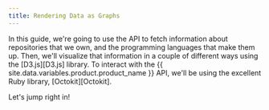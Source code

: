 ```yaml
---
title: Rendering Data as Graphs
---
```



In this guide, we're going to use the API to fetch information about repositories
that we own, and the programming languages that make them up. Then, we'll
visualize that information in a couple of different ways using the [D3.js][D3.js] library. To
interact with the {{ site.data.variables.product.product_name }} API, we'll be using the excellent Ruby library, [Octokit][Octokit].



Let's jump right in!
